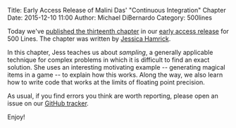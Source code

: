 Title: Early Access Release of Malini Das' "Continuous Integration" Chapter 
Date: 2015-12-10 11:00
Author: Michael DiBernardo
Category: 500lines

Today we've [published the thirteenth chapter](http://aosabook.org/en/500L/a-rejection-sampler.html) in our [early access
release](http://aosabook.org/blog/2015/09/500-lines-or-less-early-access-web-release/)
for 500 Lines. The chapter was written by [Jessica Hamrick](https://twitter.com/jhamrick).

In this chapter, Jess teaches us about _sampling_, a generally applicable technique for complex problems in which it is difficult to find an exact solution. She uses an interesting motivating example -- generating magical items in a game -- to explain how this works. Along the way, we also learn how to write code that works at the limits of floating point precision.

As usual, if you find errors you think are worth reporting, please open an issue on our
[GitHub tracker](https://github.com/aosabook/500lines/issues). 

Enjoy!
